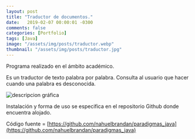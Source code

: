 ```yaml
---
layout: post
title: "Traductor de documentos."
date:   2019-02-07 00:00:01 -0300
comments: false
categories: [Portfolio]
tags: [Java]
image: "/assets/img/posts/traductor.webp"
thumbnail: "/assets/img/posts/traductor.jpg"
---
```


Programa realizado en el ámbito académico.

Es un traductor de texto palabra por palabra. Consulta al usuario que hacer cuando una palabra es desconocida.

![descripcion gráfica](https://docs.google.com/drawings/d/e/2PACX-1vQYp1lJji6DKABS1UKgpwqocQnBrO8jYMfIXCS8u_AbTD4F5PIpBwpeyOHvFLuXdTVuh388cjImaTjL/pub?w=960&h=720)

Instalación y forma de uso se especifica en el repositorio Github donde encuentra alojado.

Código fuente = [https://github.com/nahuelbrandan/paradigmas_java](https://github.com/nahuelbrandan/paradigmas_java)
